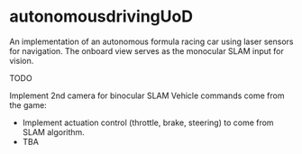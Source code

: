 # autonomousdrivingUoD

An implementation of an autonomous formula racing car using laser sensors for navigation.
The onboard view serves as the monocular SLAM input for vision.

TODO

Implement 2nd camera for binocular SLAM
Vehicle commands come from the game:
  - Implement actuation control (throttle, brake, steering) to come from SLAM algorithm.
  - TBA
